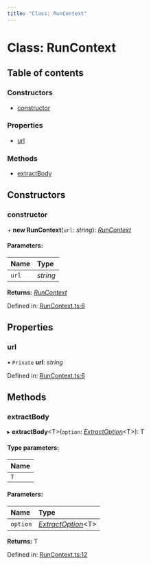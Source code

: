 ```yaml
---
title: "Class: RunContext"
---
```


# Class: RunContext

## Table of contents

### Constructors

- [constructor](runcontext.md#constructor)

### Properties

- [url](runcontext.md#url)

### Methods

- [extractBody](runcontext.md#extractbody)

## Constructors

### constructor

\+ **new RunContext**(`url`: *string*): [*RunContext*](runcontext.md)

#### Parameters:

Name | Type |
:------ | :------ |
`url` | *string* |

**Returns:** [*RunContext*](runcontext.md)

Defined in: [RunContext.ts:6](https://github.com/44x1carbon/gigantes/blob/2721068/src/RunContext.ts#L6)

## Properties

### url

• `Private` **url**: *string*

Defined in: [RunContext.ts:6](https://github.com/44x1carbon/gigantes/blob/2721068/src/RunContext.ts#L6)

## Methods

### extractBody

▸ **extractBody**<T\>(`option`: [*ExtractOption*](../types/extractoption.md)<T\>): T

#### Type parameters:

Name |
:------ |
`T` |

#### Parameters:

Name | Type |
:------ | :------ |
`option` | [*ExtractOption*](../types/extractoption.md)<T\> |

**Returns:** T

Defined in: [RunContext.ts:12](https://github.com/44x1carbon/gigantes/blob/2721068/src/RunContext.ts#L12)
